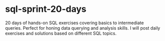 # sql-sprint-20-days
20 days of hands-on SQL exercises covering basics to intermediate queries. Perfect for honing data querying and analysis skills.  I will post daily exercises and solutions based on different SQL topics.
